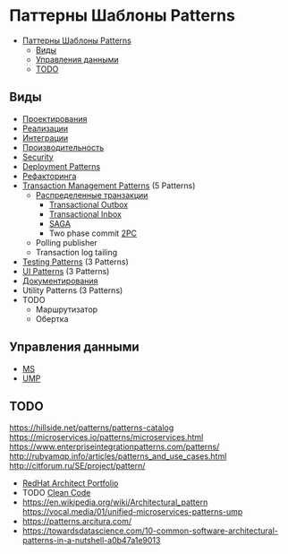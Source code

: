 # Паттерны Шаблоны Patterns

- [Паттерны Шаблоны Patterns](#паттерны-шаблоны-patterns)
  - [Виды](#виды)
  - [Управления данными](#управления-данными)
  - [TODO](#todo)

## Виды

- [Проектирования](system.design/system.design.md)
- [Реализации](development/pattern.dev.md)
- [Интеграции](integration/pattern.integration.md)
- [Производительность](performance/pattern.perf.md)
- [Security](security/pattern.security.md)
- [Deployment Patterns](deployment/pattern.deployment.md)
- [Рефакторинга](refactoring/pattern.refactoring.md)
- [Transaction Management Patterns](https://airtable.com/embed/shrjiJuF7kIbcnXRl/tblgszzLV27MUFP4p) (5 Patterns)
  - [Распределенные транзакции](https://developers.redhat.com/articles/2021/09/21/distributed-transaction-patterns-microservices-compared)
    - [Transactional Outbox](system.design/fault.tolerance/transact.outbox.md)
    - [Transactional Inbox](system.design/fault.tolerance/transact.inbox.md)
    - [SAGA](integration/pattern.saga.md)
    - Two phase commit [2PC](integration/pattern.2pc.md)
  - Polling publisher
  - Transaction log tailing
- [Testing Patterns](https://airtable.com/embed/shr6p9u80mD9CzVU1/tblyGd1oiAcYuTSbr) (3 Patterns)
- [UI Patterns](https://airtable.com/embed/shrxffclVHmz95ii0/tblXbFfITMXmPjvGl) (3 Patterns)
- [Документирования](pattern.docs.md)
- Utility Patterns (3 Patterns)
- TODO
  - Маршрутизатор  
  - Обертка

## Управления данными

- [MS](https://docs.microsoft.com/ru-ru/azure/architecture/patterns/category/data-management)
- [UMP](https://airtable.com/embed/shr1fDf0cVFiI3Ftk/tblpfBAj1ypKV4YUq)

## TODO

<https://hillside.net/patterns/patterns-catalog>
<https://microservices.io/patterns/microservices.html>
<https://www.enterpriseintegrationpatterns.com/patterns/>
<http://rubyamqp.info/articles/patterns_and_use_cases.html>
<http://citforum.ru/SE/project/pattern/>

- [RedHat Architect Portfolio](https://www.redhat.com/architect/portfolio/?intcmp=7013a0000025wJwAAI)
- TODO [Clean Code](system.design/cleancode.md)
- <https://en.wikipedia.org/wiki/Architectural_pattern>
<https://vocal.media/01/unified-microservices-patterns-ump>
- <https://patterns.arcitura.com/>
- <https://towardsdatascience.com/10-common-software-architectural-patterns-in-a-nutshell-a0b47a1e9013>
